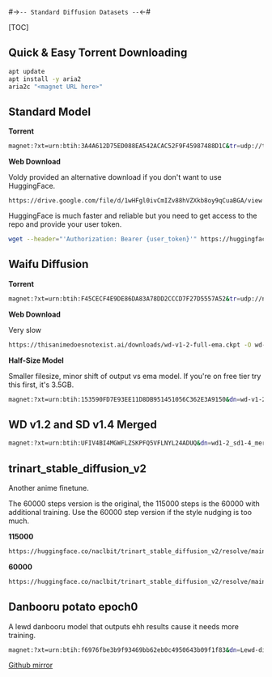 #->`-- Standard Diffusion Datasets --`<-#

[TOC]

## Quick & Easy Torrent Downloading

```bash
apt update
apt install -y aria2
aria2c "<magnet URL here>"
```

## Standard Model

**Torrent**

```bash
magnet:?xt=urn:btih:3A4A612D75ED088EA542ACAC52F9F45987488D1C&tr=udp://tracker.opentrackr.org:1337
```



**Web Download**

Voldy provided an alternative download if you don't want to use HuggingFace.

`https://drive.google.com/file/d/1wHFgl0ivCmIZv88hVZXkb8oy9qCuaBGA/view`


HuggingFace is much faster and reliable but you need to get access to the repo and provide your user token.

```bash
wget --header="'Authorization: Bearer {user_token}'" https://huggingface.co/CompVis/stable-diffusion-v-1-4-original/resolve/main/sd-v1-4.ckpt -O sd-v1-4.ckpt
```



## Waifu Diffusion



**Torrent**

```bash
magnet:?xt=urn:btih:F45CECF4E9DE86DA83A78DD2CCCD7F27D5557A52&tr=udp://nyquist.localghost.org:6969
```



**Web Download**

Very slow

```bash
https://thisanimedoesnotexist.ai/downloads/wd-v1-2-full-ema.ckpt -O wd-v1-2-full-ema.ckpt
```



**Half-Size Model**

Smaller filesize, minor shift of output vs ema model. If you're on free tier try this first, it's 3.5GB. 

```bash
magnet:?xt=urn:btih:153590FD7E93EE11D8DB951451056C362E3A9150&dn=wd-v1-2-full-ema-pruned.ckpt&tr=udp://tracker.opentrackr.org:1337
```

## WD v1.2 and SD v1.4 Merged
```bash
magnet:?xt=urn:btih:UFIV4BI4MGWFLZSKPFQ5VFLNYL24ADUQ&dn=wd1-2_sd1-4_merged.ckpt&tr=udp%3A%2F%2Ftracker.opentrackr.org%3A1337%2Fannounce
```


## trinart_stable_diffusion_v2

Another anime finetune.

The 60000 steps version is the original, the 115000 steps is the  60000 with additional training. Use the 60000 step version if the style nudging is too much.



**115000**

```bash
https://huggingface.co/naclbit/trinart_stable_diffusion_v2/resolve/main/trinart2_step115000.ckpt -O trinart2_step115000.ckpt
```



**60000**

```bash
https://huggingface.co/naclbit/trinart_stable_diffusion_v2/resolve/main/trinart2_step60000.ckpt -O trinart2_step60000.ckpt
```

## Danbooru potato epoch0

A lewd danbooru model that outputs ehh results cause it needs more training.

```bash
magnet:?xt=urn:btih:f6976fbe3b9f93469bb62eb0c4950643b09f1f83&dn=Lewd-diffusion-pruned.ckpt&tr=udp%3a%2f%2ftracker.opentrackr.org%3a1337%2fannounce&tr=http%3a%2f%2ftracker.nucozer-tracker.ml%3a2710%2fannounce&tr=udp%3a%2f%2ftracker.openbittorrent.com%3a6969%2fannounce&tr=udp%3a%2f%2ftracker.moeking.me%3a6969%2fannounce&tr=http%3a%2f%2ftracker.openbittorrent.com%3a80%2fannounce&tr=udp%3a%2f%2ftracker.dler.org%3a6969%2fannounce&tr=http%3a%2f%2ftracker1.bt.moack.co.kr%3a80%2fannounce&tr=udp%3a%2f%2fexplodie.org%3a6969%2fannounce&tr=udp%3a%2f%2fopen.stealth.si%3a80%2fannounce&tr=udp%3a%2f%2f9.rarbg.com%3a2810%2fannounce&tr=udp%3a%2f%2fexodus.desync.com%3a6969%2fannounce&tr=udp%3a%2f%2fbt.oiyo.tk%3a6969%2fannounce&tr=udp%3a%2f%2fopen.demonii.com%3a1337%2fannounce&tr=https%3a%2f%2ftracker.lilithraws.org%3a443%2fannounce&tr=http%3a%2f%2ftracker3.ctix.cn%3a8080%2fannounce&tr=udp%3a%2f%2fchouchou.top%3a8080%2fannounce&tr=https%3a%2f%2fopentracker.i2p.rocks%3a443%2fannounce&tr=https%3a%2f%2ftracker.nanoha.org%3a443%2fannounce&tr=udp%3a%2f%2ftracker.torrent.eu.org%3a451%2fannounce&tr=https%3a%2f%2ftracker1.520.jp%3a443%2fannounce
```


[Github mirror](https://github.com/Engineer-of-Stuff/stable-diffusion-paperspace/blob/main/Docs/Datasets.md)
